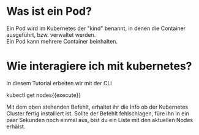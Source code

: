 # Was ist ein Pod?

Ein Pod wird im Kubernetes der "kind" benannt, in denen die Container ausgeführt, bzw. verwaltet werden. <br>
Ein Pod kann mehrere Container beinhalten. 

# Wie interagiere ich mit kubernetes?

In diesem Tutorial erbeiten wir mit der CLi

kubectl get nodes{{execute}}

Mit dem oben stehenden Befehlt, erhaltet ihr die Info ob der Kubernetes Cluster fertig installiert ist. Sollte der Befehlt fehlschlagen, füre ihn in ein paar Sekunden noch einmal aus, bist du ein Liste mit den aktuellen Nodes erhälst.
